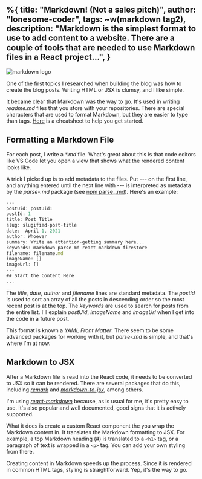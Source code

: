 %{
title: "Markdown! (Not a sales pitch)",
author: "lonesome-coder",
tags: ~w(markdown tag2),
description: "Markdown is the simplest format to use to add content to a website. There are a couple of tools that are needed to use Markdown files in a React project...",
}
---

![markdown logo](https://i.ibb.co/2Sq1PD9/markdown-mark.png)

One of the first topics I researched when building the blog was how to create the blog posts. Writing HTML or JSX is clumsy, and I like simple.

It became clear that Markdown was the way to go. It's used in writing _readme.md_ files that you store with your repositories. There are special characters that are used to format Markdown, but they are easier to type than tags. [Here](https://commonmark.org/help/) is a cheatsheet to help you get started.

## Formatting a Markdown File

For each post, I write a _\*.md_ file. What's great about this is that code editors like VS Code let you open a view that shows what the rendered content looks like.

A trick I picked up is to add metadata to the files. Put _---_ on the first line, and anything entered until the next line with _---_ is interpreted as metadata by the _parse\-.md_ package (see [npm parse\_.md](https://www.npmjs.com/package/parse-md)). Here's an example:

```js
---
postUid: postUid1
postId: 1
title: Post Title
slug: slugified-post-title
date:  April 1, 2021
author: Whoever
summary: Write an attention-getting summary here...
keywords: markdown parse-md react-markdown firestore
filename: filename.md
imageName: []
imageUrl: []
---
## Start the Content Here
...
```

The _title_, _date_, _author_ and _filename_ lines are standard metadata. The _postId_ is used to sort an array of all the posts in descending order so the most recent post is at the top. The _keywords_ are used to search for posts from the entire list. I'll explain _postUid_, _imageName_ and _imageUrl_ when I get into the code in a future post.

This format is known a _YAML Front Matter_. There seem to be some advanced packages for working with it, but _parse\-.md_ is simple, and that's where I'm at now.

## Markdown to JSX

After a Markdown file is read into the React code, it needs to be converted to JSX so it can be rendered. There are several packages that do this, including [_remark_](https://www.npmjs.com/package/marked) and [_markdown-to-jsx_](https://www.npmjs.com/package/markdown-to-jsx), among others.

I'm using [_react-markdown_](https://www.npmjs.com/package/react-markdown) because, as is usual for me, it's pretty easy to use. It's also popular and well documented, good signs that it is actively supported.

What it does is create a custom React component the you wrap the Markdown content in. It translates the Markdown formatting to JSX. For example, a top Markdown heading (#) is translated to a `<h1>` tag, or a paragraph of text is wrapped in a `<p>` tag. You can add your own styling from there.

Creating content in Markdown speeds up the process. Since it is rendered in common HTML tags, styling is straightforward. Yep, it's the way to go.
